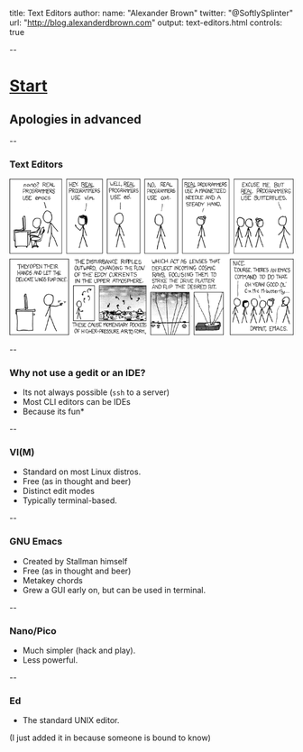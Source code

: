 title: Text Editors
author:
  name: "Alexander Brown"
  twitter: "@SoftlySplinter"
  url: "http://blog.alexanderdbrown.com"
output: text-editors.html
controls: true

--

# [Start](./editor-wars.html)
## Apologies in advanced

--

### Text Editors

![](./real_programmers.png)

--

### Why not use a gedit or an IDE?

* Its not always possible (`ssh` to a server)
* Most CLI editors can be IDEs
* Because its fun\*

--

### VI(M)

* Standard on most Linux distros.
* Free (as in thought and beer)
* Distinct edit modes
* Typically terminal-based.

--

### GNU Emacs

* Created by Stallman himself
* Free (as in thought and beer)
* Metakey chords
* Grew a GUI early on, but can be used in terminal.

--

### Nano/Pico

* Much simpler (hack and play).
* Less powerful.

--

### Ed

* The standard UNIX editor.

(I just added it in because someone is bound to know)




